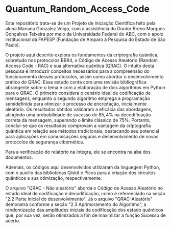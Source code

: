 # Quantum_Random_Access_Code
Este repositório trata-se de um Projeto de Iniciação Científica feito pela aluna Mariana Gonzalez Veiga, com a assistência do Doutor Breno Marques Gonçalves Teixeira por meio da Universidade Federal do ABC, com o apoio institucional da FAPESP (Fundação de Amparo à Pesquisa do Estado de São Paulo). 

O projeto aqui descrito explora os fundamentos da criptografia quântica, sobretudo nos protocolos BB84, o Código de Acesso Aleatório (Random Access Code - RAC) e sua alternativa quântica (QRAC). O intuito desta pesquisa é introduzir conceitos necessários para a compreensão do funcionamento desses protocolos, assim como abordar o desenvolvimento prático do QRAC. Esse estudo conta com uma revisão bibliográfica abrangente sobre o tema e com a elaboração de dois algoritmos em Python para o QRAC. O primeiro considera o cenário ideal de codificação de mensagens, enquanto o segundo algoritmo emprega a programação semidefinida para otimizar o processo de encriptação, inicialmente aleatório. Os resultados obtidos validaram a eficácia das abordagens, atingindo uma probabilidade de sucesso de $85,4\%$ na decodificação correta da mensagem, superando o limite clássico de $75\%$. Portanto, conclui-se que os resultados comprovam a vantagem da criptografia quântica em relação aos métodos tradicionais, destacando seu potencial para aplicações em comunicações seguras e desenvolvimento de novos protocolos de segurança cibernética.

Para a verificação do relatório na íntegra, ele se encontra na aba dos documentos.

Ademais, os códigos aqui desenvolvidos utilizaram da linguegem Python, com o auxílio das bibliotecas Qiskit e Picos para a criação dos circuitos quânticos e sua otimização, respectivamente. 

O arquivo "QRAC - Não aleatório" aborda o Código de Acesso Aleatório no estado ideal de codificação e decodificação, como é referenciado na seção "2.2 Parte inicial do desenvolvimento". Já o arquivo "QRAC-Aleatório" demonstra conforme a seção "2.3 Aprimoramento do Algoritmo", a randomização das amplitudes iniciais da codificação dos estado quânticos que, por sua vez, serão otimizados a fim de maximizar a função Sucesso de acerto. 
